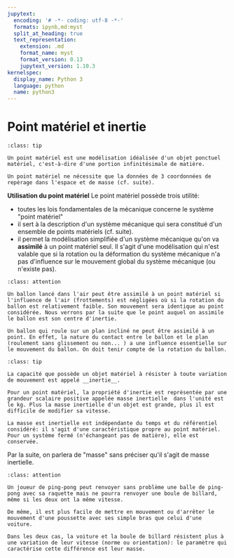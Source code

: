 ```yaml
---
jupytext:
  encoding: '# -*- coding: utf-8 -*-'
  formats: ipynb,md:myst
  split_at_heading: true
  text_representation:
    extension: .md
    format_name: myst
    format_version: 0.13
    jupytext_version: 1.10.3
kernelspec:
  display_name: Python 3
  language: python
  name: python3
---
```

# Point matériel et inertie

````{admonition} Définition : Point matériel
:class: tip

Un point matériel est une modélisation idéalisée d'un objet ponctuel matériel, c'est-à-dire d'une portion infinitésimale de matière.

Un point matériel ne nécessite que la données de 3 coordonnées de repérage dans l'espace et de masse (cf. suite).

````


__Utilisation du point matériel__
Le point matériel possède trois utilité:

* toutes les lois fondamentales de la mécanique concerne le système "point matériel"
* il sert à la description d'un système mécanique qui sera constitué d'un ensemble de points matériels (cf. suite).
* il permet la modélisation simplifiée d'un système mécanique qu'on va __assimilé__ à un point matériel seul. Il s'agit d'une modélisation qui n'est valable que si la rotation ou la déformation du système mécanique n'a pas d'influence sur le mouvement global du système mécanique (ou n'existe pas).


````{admonition} Exercice Modélisation valable et non valable par un point matériel seul.
:class: attention

Un ballon lancé dans l'air peut être assimilé à un point matériel si l'influence de l'air (frottements) est négligées où si la rotation du ballon est relativement faible. Son mouvement sera identique au point considérée. Nous verrons par la suite que le point auquel on assimile le ballon est son centre d'inertie.

Un ballon qui roule sur un plan incliné ne peut être assimilé à un point. En effet, la nature du contact entre le ballon et le plan (roulement sans glissement ou non... ) a une influence essentielle sur le mouvement du ballon. On doit tenir compte de la rotation du ballon.

````

````{admonition} Définition : Masse intertielle.
:class: tip

La capacité que possède un objet matériel à résister à toute variation de mouvement est appelé __inertie__.

Pour un point matériel, la propriété d'inertie est représentée par une grandeur scalaire positive appelée masse inertielle  dans l'unité est le kg. Plus la masse inertielle d'un objet est grande, plus il est difficile de modifier sa vitesse.

La masse est inertielle est indépendante du temps et du référentiel considéré: il s'agit d'une caractéristique propre au point matériel. Pour un système fermé (n'échangeant pas de matière), elle est conservée.

````


Par la suite, on parlera de "masse" sans préciser qu'il s'agit de masse inertielle.


````{admonition} Exercice 
:class: attention

Un joueur de ping-pong peut renvoyer sans problème une balle de ping-pong avec sa raquette mais ne pourra renvoyer une boule de billard, même si les deux ont la même vitesse.

De même, il est plus facile de mettre en mouvement ou d'arrêter le mouvement d'une poussette avec ses simple bras que celui d'une voiture.

Dans les deux cas, la voiture et la boule de billard résistent plus à une variation de leur vitesse (norme ou orientation): le paramètre qui caractérise cette différence est leur masse.

````

